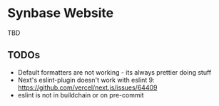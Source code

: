 # Synbase Website

TBD

## TODOs

- Default formatters are not working - its always prettier doing stuff
- Next's eslint-plugin doesn't work with eslint 9: <https://github.com/vercel/next.js/issues/64409>
- eslint is not in buildchain or on pre-commit
